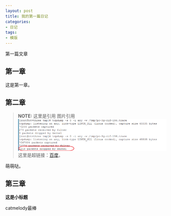 ```yaml
--- 
layout: post 
title: 我的第一篇日记
categories:
- 日记
tags:
- 模版
---
```


第一篇文章

## 第一章
这是第一章。

## 第二章
> **NOTE:**
> 这里是引用
> 图片引用
![](/media/pic2014/0201-2.png)
>这里是超链接：[百度](http://weibo.com/anqiangirl/)。

萌萌哒。

## 第三章

**这是小标题**

catmelody最棒

